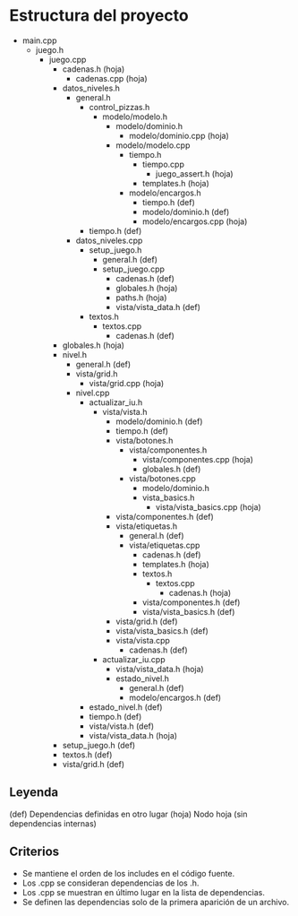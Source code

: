 # Estructura del proyecto

- main.cpp
    - juego.h
        - juego.cpp
            - cadenas.h (hoja)
                - cadenas.cpp (hoja)
            - datos_niveles.h
                - general.h
                    - control_pizzas.h
                        - modelo/modelo.h
                            - modelo/dominio.h
                                - modelo/dominio.cpp (hoja)
                            - modelo/modelo.cpp
                                - tiempo.h
                                    - tiempo.cpp
                                        - juego_assert.h (hoja)
                                    - templates.h (hoja)
                                - modelo/encargos.h
                                    - tiempo.h (def)
                                    - modelo/dominio.h (def)
                                    - modelo/encargos.cpp (hoja)
                    - tiempo.h (def)
                - datos_niveles.cpp
                    - setup_juego.h
                        - general.h (def)
                        - setup_juego.cpp
                            - cadenas.h (def)
                            - globales.h (hoja)
                            - paths.h (hoja)
                            - vista/vista_data.h (def)
                    - textos.h
                        - textos.cpp
                            - cadenas.h (def)
            - globales.h (hoja)
            - nivel.h
                - general.h (def)
                - vista/grid.h
                    - vista/grid.cpp (hoja)
                - nivel.cpp
                    - actualizar_iu.h
                        - vista/vista.h
                            - modelo/dominio.h (def)
                            - tiempo.h (def)
                            - vista/botones.h
                                - vista/componentes.h
                                    - vista/componentes.cpp (hoja)
                                    - globales.h (def)
                                - vista/botones.cpp
                                    - modelo/dominio.h
                                    - vista_basics.h
                                        - vista/vista_basics.cpp (hoja)
                            - vista/componentes.h (def)
                            - vista/etiquetas.h
                                - general.h (def)
                                - vista/etiquetas.cpp
                                    - cadenas.h (def)
                                    - templates.h (hoja)
                                    - textos.h
                                        - textos.cpp
                                            - cadenas.h (hoja)
                                    - vista/componentes.h (def)
                                    - vista/vista_basics.h (def)
                            - vista/grid.h (def)
                            - vista/vista_basics.h (def)
                            - vista/vista.cpp
                                - cadenas.h (def)
                        - actualizar_iu.cpp
                            - vista/vista_data.h (hoja)
                            - estado_nivel.h
                                - general.h (def)
                                - modelo/encargos.h (def)
                    - estado_nivel.h (def)
                    - tiempo.h (def)
                    - vista/vista.h (def)
                    - vista/vista_data.h (hoja)
            - setup_juego.h (def)
            - textos.h (def)
            - vista/grid.h (def)

## Leyenda
(def) Dependencias definidas en otro lugar
(hoja) Nodo hoja (sin dependencias internas)

## Criterios
- Se mantiene el orden de los includes en el código fuente.
- Los .cpp se consideran dependencias de los .h.
- Los .cpp se muestran en último lugar en la lista de dependencias.
- Se definen las dependencias solo de la primera aparición de un archivo.
